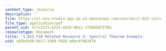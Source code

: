 ```yaml
---
content_type: resource
description: ''
file: https://ol-ocw-studio-app-qa.s3.amazonaws.com/courses/1-022-introduction-to-network-models-fall-2018/c85b4509bb173360f028a6bc4f983476_MIT1_022F18_RelatedResource4.pdf
file_type: application/pdf
parent_uid: 3c7c31f1-b722-eb35-9611-72366b87270a
resourcetype: Document
title: '1.022_F18 Related Resource 4: Spectral Theorem Example'
uid: c85b4509-bb17-3360-f028-a6bc4f983476
---
```

